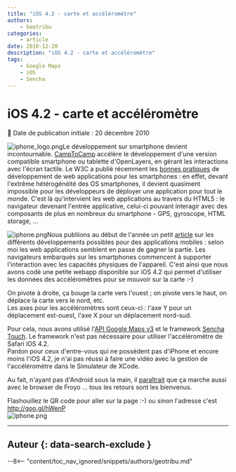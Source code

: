 ```yaml
---
title: "iOS 4.2 - carte et accéléromètre"
authors:
    - Geotribu
categories:
    - article
date: 2010-12-20
description: "iOS 4.2 - carte et accéléromètre"
tags:
    - Google Maps
    - iOS
    - Sencha
---
```


# iOS 4.2 - carte et accéléromètre

:calendar: Date de publication initiale : 20 décembre 2010

![iphone_logo.png](http://geotribu.net/sites/default/files/Tuto/img/Blog/iphone_logo.png)Le développement sur smartphone devient incontournable. [CampToCamp](http://www.camptocamp.com/fr/blog/2010/12/mobile-web-gis/) accélère le développement d'une version compatible smartphone ou tablette d'OpenLayers, en gérant les interactions avec l'écran tactile. Le W3C a publié récemment les [bonnes pratiques](http://www.w3.org/TR/mwabp/) de développement de web applications pour les smartphones : en effet, devant l'extrême hétérogénéité des OS smartphones, il devient quasiment impossible pour les développeurs de déployer une application pour tout le monde. C'est là qu'intervient les web applications au travers du HTML5 : le navigateur devenant l'entrée applicative, celui-ci pouvant interagir avec des composants de plus en nombreux du smartphone - GPS, gyroscope, HTML storage, ...

![iphone.png](https://cdn.geotribu.fr/img/Blog/iphone_axis.png)Nous publiions au début de l'année un petit [article](http://www.geotribu.net/node/195) sur les différents développements possibles pour des applications mobiles : selon moi les web applications semblent en passe de gagner la partie. Les navigateurs embarqués sur les smartphones commencent à supporter l'interaction avec les capacités physiques de l'appareil. C'est ainsi que nous avons codé une petite webapp disponible sur iOS 4.2 qui permet d'utiliser les données des accéléromètres pour se mouvoir sur la carte :-)

On pivote à droite, ça bouge la carte vers l'ouest ; on pivote vers le haut, on déplace la carte vers le nord, etc.  
Les axes pour les accéléromètres sont ceux-ci : l'axe Y pour un déplacement est-ouest, l'axe X pour un déplacement nord-sud.

Pour cela, nous avons utilisé l'[API Google Maps v3](http://code.google.com/intl/fr-FR/apis/maps/documentation/javascript/) et le framework [Sencha Touch](http://www.sencha.com/products/touch/). Le framework n'est pas nécessaire pour utiliser l'accéléromètre de Safari iOS 4.2.  
Pardon pour ceux d'entre-vous qui ne possèdent pas d'iPhone et encore moins l'iOS 4.2, je n'ai pas réussi à faire une vidéo avec la gestion de l'accéléromètre dans le Simulateur de XCode.

Au fait, n'ayant pas d'Android sous la main, il [paraîtrait](http://www.frandroid.com/17842/android-2-2-froyo-quavons-nous/) que ça marche aussi avec le browser de Froyo ... tous les retours sont les bienvenus.

Flashouillez le QR code pour aller sur la page :-) ou sinon l'adresse c'est <http://goo.gl/hWenP>  
![iphone.png](https://cdn.geotribu.fr/img/Blog/iphone_gmaps_accelerometer.png)

----

## Auteur {: data-search-exclude }

--8<-- "content/toc_nav_ignored/snippets/authors/geotribu.md"
